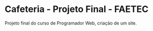 # Cafeteria - Projeto Final - FAETEC
 Projeto final do curso de Programador Web, criação de um site.
